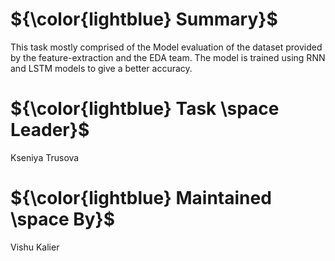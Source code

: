 

# ${\color{lightblue} Summary}$

  This task mostly comprised of the Model evaluation of the dataset provided by the feature-extraction and the EDA
  team. The model is trained using RNN and LSTM models to give a better accuracy.
  

# ${\color{lightblue} Task \space Leader}$
 Kseniya Trusova


# ${\color{lightblue} Maintained \space By}$
  Vishu Kalier
